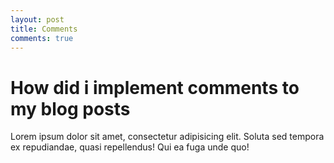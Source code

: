 ```yaml
---
layout: post
title: Comments
comments: true
---
```


# How did i implement comments to my blog posts

Lorem ipsum dolor sit amet, consectetur adipisicing elit. Soluta sed tempora ex repudiandae, quasi repellendus! Qui ea fuga unde quo!